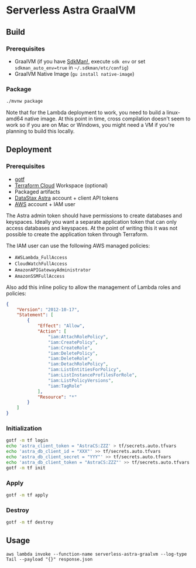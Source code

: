 # Serverless Astra GraalVM

## Build

### Prerequisites

- GraalVM (if you have [SdkMan!](https://sdkman.io/usage), execute `sdk env` or set `sdkman_auto_env=true` in `~/.sdkman/etc/config`)
- GraalVM Native Image (`gu install native-image`)

### Package

```bash
./mvnw package
```

Note that for the Lambda deployment to work, you need to build a linux-amd64 native image. At this point in time, cross compilation doesn't seem to work so if you are on Mac or Windows, you might need a VM if you're planning to build this locally.

## Deployment

### Prerequisites

- [gotf](https://github.com/craftypath/gotf)
- [Terraform Cloud](https://app.terraform.io) Workspace (optional)
- Packaged artifacts
- [DataStax Astra](https://astra.datastax.com) account + client API tokens
- [AWS](https://portal.aws.amazon.com/) account + IAM user

The Astra admin token should have permissions to create databases and keyspaces. Ideally you want a separate application token that can only access databases and keyspaces. At the point of writing this it was not possible to create the application token through Terraform. 

The IAM user can use the following AWS managed policies:

- `AWSLambda_FullAccess`
- `CloudWatchFullAccess`
- `AmazonAPIGatewayAdministrator`
- `AmazonSSMFullAccess`

Also add this inline policy to allow the management of Lambda roles and policies:

```json
{
    "Version": "2012-10-17",
    "Statement": [
        {
            "Effect": "Allow",
            "Action": [
                "iam:AttachRolePolicy",
                "iam:CreatePolicy",
                "iam:CreateRole",
                "iam:DeletePolicy",
                "iam:DeleteRole",
                "iam:DetachRolePolicy",
                "iam:ListEntitiesForPolicy",
                "iam:ListInstanceProfilesForRole",
                "iam:ListPolicyVersions",
                "iam:TagRole"
            ],
            "Resource": "*"
        }
    ]
}
```

### Initialization

```bash
gotf -m tf login
echo 'astra_client_token = "AstraCS:ZZZ' > tf/secrets.auto.tfvars
echo 'astra_db_client_id = "XXX"' >> tf/secrets.auto.tfvars
echo 'astra_db_client_secret = "YYY"' >> tf/secrets.auto.tfvars
echo 'astra_db_client_token = "AstraCS:ZZZ"' >> tf/secrets.auto.tfvars
gotf -m tf init
```

### Apply

```bash
gotf -m tf apply
```

### Destroy

```bash
gotf -m tf destroy
```

## Usage

```
aws lambda invoke --function-name serverless-astra-graalvm --log-type Tail --payload "{}" response.json
```

